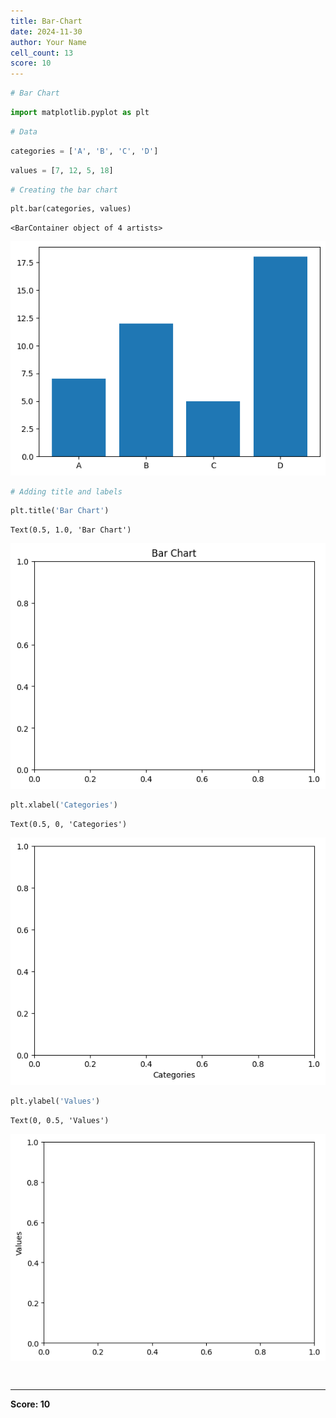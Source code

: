 ```yaml
---
title: Bar-Chart
date: 2024-11-30
author: Your Name
cell_count: 13
score: 10
---
```


```python
# Bar Chart
```


```python
import matplotlib.pyplot as plt
```


```python
# Data
```


```python
categories = ['A', 'B', 'C', 'D']
```


```python
values = [7, 12, 5, 18]
```


```python
# Creating the bar chart
```


```python
plt.bar(categories, values)
```




    <BarContainer object of 4 artists>




    
![png](bar-chart_files/bar-chart_6_1.png)
    



```python
# Adding title and labels
```


```python
plt.title('Bar Chart')
```




    Text(0.5, 1.0, 'Bar Chart')




    
![png](bar-chart_files/bar-chart_8_1.png)
    



```python
plt.xlabel('Categories')
```




    Text(0.5, 0, 'Categories')




    
![png](bar-chart_files/bar-chart_9_1.png)
    



```python
plt.ylabel('Values')
```




    Text(0, 0.5, 'Values')




    
![png](bar-chart_files/bar-chart_10_1.png)
    



```python

```


```python

```


---
**Score: 10**
